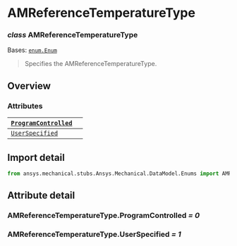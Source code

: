 # AMReferenceTemperatureType

### *class* AMReferenceTemperatureType

Bases: [`enum.Enum`](https://docs.python.org/3/library/enum.html#enum.Enum)

> Specifies the AMReferenceTemperatureType.

> <!-- !! processed by numpydoc !! -->

## Overview

### Attributes

| [`ProgramControlled`](#AMReferenceTemperatureType.ProgramControlled)   |    |
|------------------------------------------------------------------------|----|
| [`UserSpecified`](#AMReferenceTemperatureType.UserSpecified)           |    |

## Import detail

```python
from ansys.mechanical.stubs.Ansys.Mechanical.DataModel.Enums import AMReferenceTemperatureType
```

## Attribute detail

### AMReferenceTemperatureType.ProgramControlled *= 0*

### AMReferenceTemperatureType.UserSpecified *= 1*
